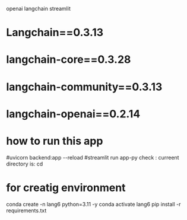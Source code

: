 openai
langchain
streamlit

# Langchain==0.3.13
# langchain-core==0.3.28
# langchain-community==0.3.13
# langchain-openai==0.2.14

# how to run this app
#uvicorn backend:app --reload
#streamlit run app-py
check : curreent directory is: cd

# for creatig environment
conda create -n lang6 python=3.11 -y
conda activate lang6
pip install -r requirements.txt